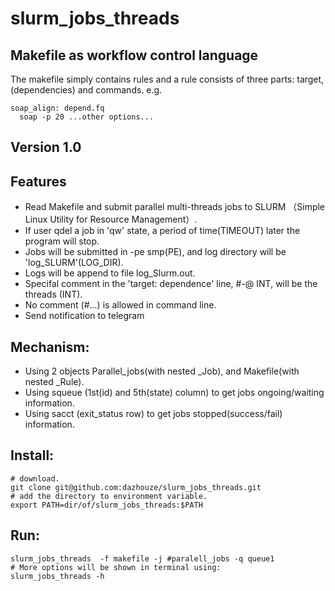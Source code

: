 # slurm_jobs_threads
## Makefile as workflow control language
The makefile simply contains rules and a rule consists of three parts: target, (dependencies) and commands.
e.g.
```
soap_align: depend.fq
  soap -p 20 ...other options...
```
## Version 1.0

## Features
- Read Makefile and submit parallel multi-threads jobs to SLURM （Simple Linux Utility for Resource Management）.
- If user qdel a job in 'qw' state, a period of time(TIMEOUT) later the program will stop.
- Jobs will be submitted in -pe smp(PE), and log directory will be 'log_SLURM'(LOG_DIR).
- Logs will be append to file log_Slurm.out.
- Specifal comment in the 'target: dependence' line, #-@ INT, will be the threads (INT). 
- No comment (#...) is allowed in command line.
- Send notification to telegram

## Mechanism:
- Using 2 objects Parallel_jobs(with nested _Job), and Makefile(with nested _Rule).
- Using squeue (1st(id) and 5th(state) column) to get jobs ongoing/waiting information. 
- Using sacct (exit_status row) to get jobs stopped(success/fail) information.

## Install:
```
# download.
git clone git@github.com:dazhouze/slurm_jobs_threads.git
# add the directory to environment variable.
export PATH=dir/of/slurm_jobs_threads:$PATH
```

## Run:
```
slurm_jobs_threads  -f makefile -j #paralell_jobs -q queue1
# More options will be shown in terminal using:
slurm_jobs_threads -h
```
